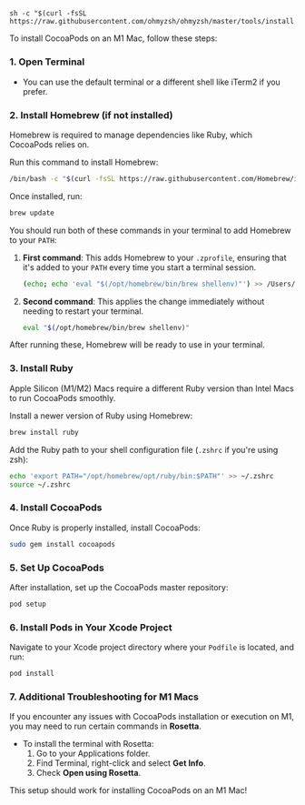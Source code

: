 ##
    sh -c "$(curl -fsSL https://raw.githubusercontent.com/ohmyzsh/ohmyzsh/master/tools/install.sh)" 


To install CocoaPods on an M1 Mac, follow these steps:

### 1. **Open Terminal**
   - You can use the default terminal or a different shell like iTerm2 if you prefer.

### 2. **Install Homebrew (if not installed)**
   Homebrew is required to manage dependencies like Ruby, which CocoaPods relies on.

   Run this command to install Homebrew:
   ```bash
   /bin/bash -c "$(curl -fsSL https://raw.githubusercontent.com/Homebrew/install/HEAD/install.sh)"
   ```

   Once installed, run:
   ```bash
   brew update
   ```


You should run both of these commands in your terminal to add Homebrew to your `PATH`:

1. **First command**: This adds Homebrew to your `.zprofile`, ensuring that it's added to your `PATH` every time you start a terminal session.
   ```bash
   (echo; echo 'eval "$(/opt/homebrew/bin/brew shellenv)"') >> /Users/thawdezin/.zprofile
   ```

2. **Second command**: This applies the change immediately without needing to restart your terminal.
   ```bash
   eval "$(/opt/homebrew/bin/brew shellenv)"
   ```

After running these, Homebrew will be ready to use in your terminal.

### 3. **Install Ruby**
   Apple Silicon (M1/M2) Macs require a different Ruby version than Intel Macs to run CocoaPods smoothly.

   Install a newer version of Ruby using Homebrew:
   ```bash
   brew install ruby
   ```

   Add the Ruby path to your shell configuration file (`.zshrc` if you're using zsh):
   ```bash
   echo 'export PATH="/opt/homebrew/opt/ruby/bin:$PATH"' >> ~/.zshrc
   source ~/.zshrc
   ```

### 4. **Install CocoaPods**
   Once Ruby is properly installed, install CocoaPods:
   ```bash
   sudo gem install cocoapods
   ```

### 5. **Set Up CocoaPods**
   After installation, set up the CocoaPods master repository:
   ```bash
   pod setup
   ```

### 6. **Install Pods in Your Xcode Project**
   Navigate to your Xcode project directory where your `Podfile` is located, and run:
   ```bash
   pod install
   ```

### 7. **Additional Troubleshooting for M1 Macs**
   If you encounter any issues with CocoaPods installation or execution on M1, you may need to run certain commands in **Rosetta**.

   - To install the terminal with Rosetta:
     1. Go to your Applications folder.
     2. Find Terminal, right-click and select **Get Info**.
     3. Check **Open using Rosetta**.

This setup should work for installing CocoaPods on an M1 Mac!

